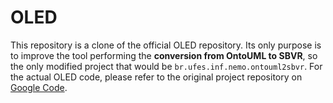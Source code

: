 OLED
====

This repository is a clone of the official OLED repository. Its only purpose is to improve the tool performing the **conversion from OntoUML to SBVR**, so the only modified project that would be `br.ufes.inf.nemo.ontouml2sbvr`. For the actual OLED code, please refer to the original project repository on [Google Code](https://code.google.com/p/ontouml-lightweight-editor/).


